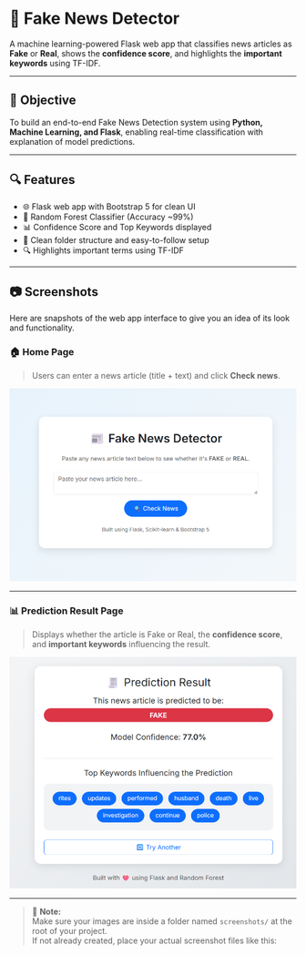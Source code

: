 # 📰 Fake News Detector

A machine learning-powered Flask web app that classifies news articles as **Fake** or **Real**, shows the **confidence score**, and highlights the **important keywords** using TF-IDF.

---

## 🧠 Objective

To build an end-to-end Fake News Detection system using **Python, Machine Learning, and Flask**, enabling real-time classification with explanation of model predictions.

---

## 🔍 Features

- 🌐 Flask web app with Bootstrap 5 for clean UI
- 🧠 Random Forest Classifier (Accuracy ~99%)
- 📊 Confidence Score and Top Keywords displayed
- 📂 Clean folder structure and easy-to-follow setup
- 🔍 Highlights important terms using TF-IDF

---
## 📷 Screenshots

Here are snapshots of the web app interface to give you an idea of its look and functionality.

### 🏠 Home Page

> Users can enter a news article (title + text) and click **Check news**.

![Home Page](screenshots/home.png)

---

### 📊 Prediction Result Page

> Displays whether the article is Fake or Real, the **confidence score**, and **important keywords** influencing the result.

![Result Page](screenshots/result.png)

---

> 📌 **Note:**  
> Make sure your images are inside a folder named `screenshots/` at the root of your project.  
> If not already created, place your actual screenshot files like this:

